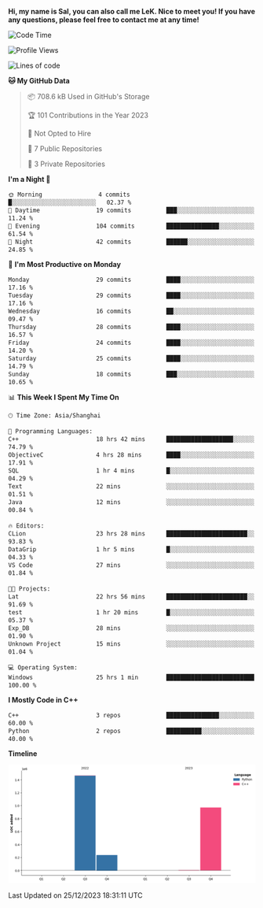 **Hi, my name is Sal, you can also call me LeK. Nice to meet you! If you have any questions, please feel free to contact me at any time!**

<!--START_SECTION:waka-->
![Code Time](http://img.shields.io/badge/Code%20Time-131%20hrs%2051%20mins-blue)

![Profile Views](http://img.shields.io/badge/Profile%20Views-0-blue)

![Lines of code](https://img.shields.io/badge/From%20Hello%20World%20I%27ve%20Written-2.7%20million%20lines%20of%20code-blue)

**🐱 My GitHub Data** 

> 📦 708.6 kB Used in GitHub's Storage 
 > 
> 🏆 101 Contributions in the Year 2023
 > 
> 🚫 Not Opted to Hire
 > 
> 📜 7 Public Repositories 
 > 
> 🔑 3 Private Repositories 
 > 
**I'm a Night 🦉** 

```text
🌞 Morning                4 commits           █░░░░░░░░░░░░░░░░░░░░░░░░   02.37 % 
🌆 Daytime                19 commits          ███░░░░░░░░░░░░░░░░░░░░░░   11.24 % 
🌃 Evening                104 commits         ███████████████░░░░░░░░░░   61.54 % 
🌙 Night                  42 commits          ██████░░░░░░░░░░░░░░░░░░░   24.85 % 
```
📅 **I'm Most Productive on Monday** 

```text
Monday                   29 commits          ████░░░░░░░░░░░░░░░░░░░░░   17.16 % 
Tuesday                  29 commits          ████░░░░░░░░░░░░░░░░░░░░░   17.16 % 
Wednesday                16 commits          ██░░░░░░░░░░░░░░░░░░░░░░░   09.47 % 
Thursday                 28 commits          ████░░░░░░░░░░░░░░░░░░░░░   16.57 % 
Friday                   24 commits          ████░░░░░░░░░░░░░░░░░░░░░   14.20 % 
Saturday                 25 commits          ████░░░░░░░░░░░░░░░░░░░░░   14.79 % 
Sunday                   18 commits          ███░░░░░░░░░░░░░░░░░░░░░░   10.65 % 
```


📊 **This Week I Spent My Time On** 

```text
🕑︎ Time Zone: Asia/Shanghai

💬 Programming Languages: 
C++                      18 hrs 42 mins      ███████████████████░░░░░░   74.79 % 
ObjectiveC               4 hrs 28 mins       ████░░░░░░░░░░░░░░░░░░░░░   17.91 % 
SQL                      1 hr 4 mins         █░░░░░░░░░░░░░░░░░░░░░░░░   04.29 % 
Text                     22 mins             ░░░░░░░░░░░░░░░░░░░░░░░░░   01.51 % 
Java                     12 mins             ░░░░░░░░░░░░░░░░░░░░░░░░░   00.84 % 

🔥 Editors: 
CLion                    23 hrs 28 mins      ███████████████████████░░   93.83 % 
DataGrip                 1 hr 5 mins         █░░░░░░░░░░░░░░░░░░░░░░░░   04.33 % 
VS Code                  27 mins             ░░░░░░░░░░░░░░░░░░░░░░░░░   01.84 % 

🐱‍💻 Projects: 
Lat                      22 hrs 56 mins      ███████████████████████░░   91.69 % 
test                     1 hr 20 mins        █░░░░░░░░░░░░░░░░░░░░░░░░   05.37 % 
Exp_DB                   28 mins             ░░░░░░░░░░░░░░░░░░░░░░░░░   01.90 % 
Unknown Project          15 mins             ░░░░░░░░░░░░░░░░░░░░░░░░░   01.04 % 

💻 Operating System: 
Windows                  25 hrs 1 min        █████████████████████████   100.00 % 
```

**I Mostly Code in C++** 

```text
C++                      3 repos             ███████████████░░░░░░░░░░   60.00 % 
Python                   2 repos             ██████████░░░░░░░░░░░░░░░   40.00 % 
```



**Timeline**

![Lines of Code chart](https://raw.githubusercontent.com/LeKZzzz/LeKZzzz/master/assets/bar_graph.png)


 Last Updated on 25/12/2023 18:31:11 UTC
<!--END_SECTION:waka-->

